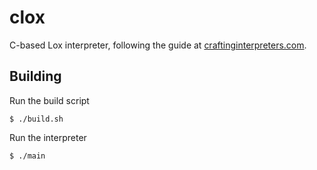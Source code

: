 # clox

C-based Lox interpreter, following the guide at
[craftinginterpreters.com](https://craftinginterpreters.com/chunks-of-bytecode.html).

## Building

Run the build script

```plain
$ ./build.sh
```

Run the interpreter

```plain
$ ./main
```

